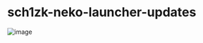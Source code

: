 # sch1zk-neko-launcher-updates

![image](https://github.com/michitta/sch1zk-neko-launcher-updates/assets/17436886/6dcc9f22-5672-4b9f-94aa-e05ef70e5b4d)
